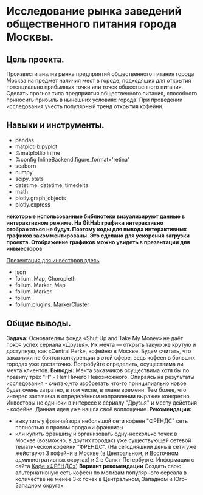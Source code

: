 # Исследование рынка заведений общественного питания города Москвы.

##  Цель проекта.
Произвести анализ рынка предприятий общественного питания города Москва на предмет наличия мест в городе, подходящих для открытия потенциально прибылных точки или точек общественного питания. Сделать прогноз типа предприятия общественного питания, способного приносить прибыль в нынешних условиях города. При проведении исследования учесть популярный тренд открытия кофейни.
## Навыки и инструменты.

- pandas 
- matplotlib.pyplot 
- %matplotlib inline
- %config InlineBackend.figure_format='retina'
- seaborn 
- numpy 
- scipy. stats 
- datetime. datetime, timedelta
- math 
-  plotly.graph_objects 
- plotly.express
  
**некоторые использованные библиотеки визуализируют данные в интерактивном режиме. На GitHab графики интерактивно отображаться не будут. Поэтому коды для вывода интерактивных графиков закомментированы. Это сделано для ускорения загрузки проекта. Отображение графиков можно увидеть в презентации для инвыесторов**

[Презентация для инвесторов здесь]( https://disk.yandex.ru/i/PwMzJd7WhJZ7xg)
-  json
- folium .Map, Choropleth
-  folium. Marker, Map
- folium. Marker
-  folium
-  folium.plugins. MarkerCluster

##  Общие выводы.
**Задача:** Основателям фонда «Shut Up and Take My Money» не даёт покоя успех сериала «Друзья». Их мечта — открыть такую же крутую и доступную, как «Central Perk», кофейню в Москве. Будем считать, что заказчики не боятся конкуренции в этой сфере, ведь кофеен в больших городах уже достаточно. Попробуйте определить, осуществима ли мечта клиентов.
**Выводы:** Мечта заказчиков осуществима хотя бы по правилу трёх "Н" - Нет Ничего Невозможного.
Опираясь на результаты исследования - считаю,что изобретать что-то принципиально новое будет очень затратно, в том числе, в плане времени. Тем более, что интерес заказчика в определённом направлении выражен конкретно. Инвесторы не одиноки в интересе к сериалу "Друзья" и месту действия - кофейне. Данная идея уже нашла своё воплощение.
**Рекомендации:**
-	выкупить у франчайзора небольшой сети кофеен "ФРЕНДС" сеть полностью с правом продажи франшизы
-	или купить франшизу и организовать одну-несколько точек в Москве (возможно, в других городах) уже существующей сетевой тематической кофейни "ФРЕНДС". (На сегодняшний день в сети уже жействуют 3 кофейни в Москве (в Центральном, и Восточном административных округах) и 2 в Санкт-Петербурге. Информация с сайта [Кафе «ФРЕНДС»](https://friendsmsk.ru/))
**Вариант рекомендации** Создать свою альтернативную сеть кофеен по мотивам популярного сереала в количестве не менее 3-х точек в Центральном, Западном и Юго-Западном округах.


